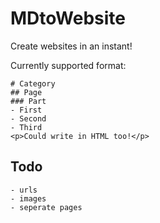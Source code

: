 # MDtoWebsite

Create websites in an instant!

Currently supported format:

``` 
# Category
## Page
### Part
- First
- Second
- Third
<p>Could write in HTML too!</p>
```

## Todo

```
- urls
- images
- seperate pages
```